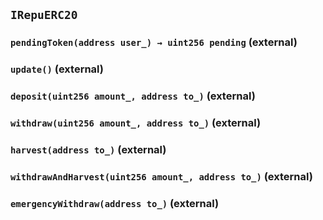 ## `IRepuERC20`






### `pendingToken(address user_) → uint256 pending` (external)





### `update()` (external)





### `deposit(uint256 amount_, address to_)` (external)





### `withdraw(uint256 amount_, address to_)` (external)





### `harvest(address to_)` (external)





### `withdrawAndHarvest(uint256 amount_, address to_)` (external)





### `emergencyWithdraw(address to_)` (external)







